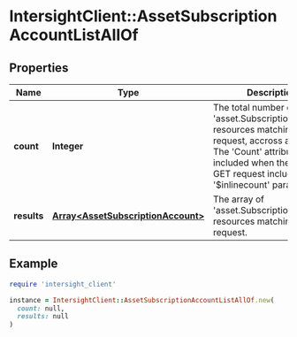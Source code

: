 # IntersightClient::AssetSubscriptionAccountListAllOf

## Properties

| Name | Type | Description | Notes |
| ---- | ---- | ----------- | ----- |
| **count** | **Integer** | The total number of &#39;asset.SubscriptionAccount&#39; resources matching the request, accross all pages. The &#39;Count&#39; attribute is included when the HTTP GET request includes the &#39;$inlinecount&#39; parameter. | [optional] |
| **results** | [**Array&lt;AssetSubscriptionAccount&gt;**](AssetSubscriptionAccount.md) | The array of &#39;asset.SubscriptionAccount&#39; resources matching the request. | [optional] |

## Example

```ruby
require 'intersight_client'

instance = IntersightClient::AssetSubscriptionAccountListAllOf.new(
  count: null,
  results: null
)
```

